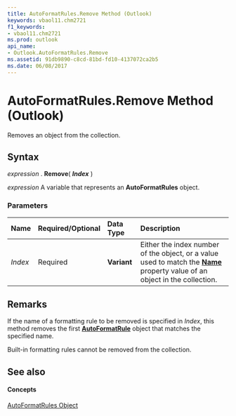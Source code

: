 ```yaml
---
title: AutoFormatRules.Remove Method (Outlook)
keywords: vbaol11.chm2721
f1_keywords:
- vbaol11.chm2721
ms.prod: outlook
api_name:
- Outlook.AutoFormatRules.Remove
ms.assetid: 91db9890-c8cd-81bd-fd10-4137072ca2b5
ms.date: 06/08/2017
---
```



# AutoFormatRules.Remove Method (Outlook)

Removes an object from the collection.


## Syntax

 _expression_ . **Remove**( **_Index_** )

 _expression_ A variable that represents an **AutoFormatRules** object.


### Parameters



|**Name**|**Required/Optional**|**Data Type**|**Description**|
|:-----|:-----|:-----|:-----|
| _Index_|Required| **Variant**|Either the index number of the object, or a value used to match the  **[Name](autoformatrule-name-property-outlook.md)** property value of an object in the collection.|

## Remarks

If the name of a formatting rule to be removed is specified in  _Index_, this method removes the first  **[AutoFormatRule](autoformatrule-object-outlook.md)** object that matches the specified name.

Built-in formatting rules cannot be removed from the collection.


## See also


#### Concepts


[AutoFormatRules Object](autoformatrules-object-outlook.md)

